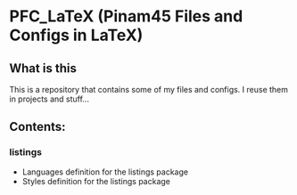 # PFC_LaTeX (Pinam45 Files and Configs in LaTeX)

## What is this

This is a repository that contains some of my files and configs. I reuse them in projects and stuff...

## Contents:

### listings

- Languages definition for the listings package
- Styles definition for the listings package
